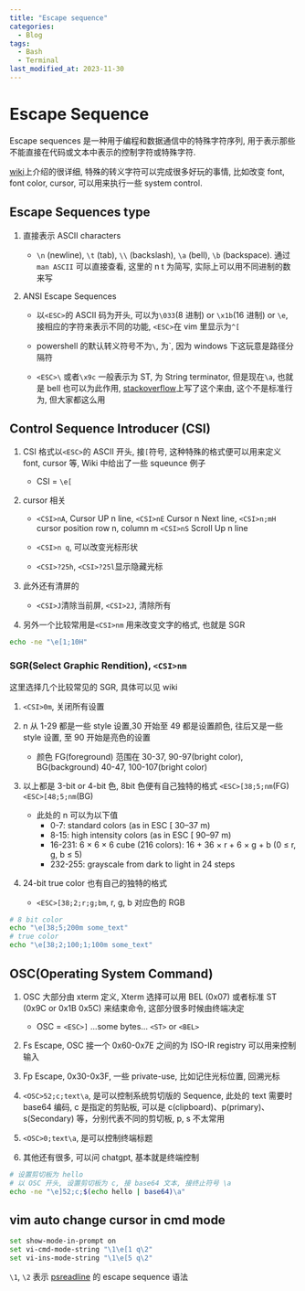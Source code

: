 ```yaml
---
title: "Escape sequence"
categories:
  - Blog
tags:
  - Bash
  - Terminal
last_modified_at: 2023-11-30
---
```


# Escape Sequence

Escape sequences 是一种用于编程和数据通信中的特殊字符序列, 用于表示那些不能直接在代码或文本中表示的控制字符或特殊字符.

[wiki](https://en.wikipedia.org/wiki/ANSI_escape_code)上介绍的很详细, 特殊的转义字符可以完成很多好玩的事情, 比如改变 font, font color, cursor, 可以用来执行一些 system control.

## Escape Sequences type

1. 直接表示 ASCII characters

   - `\n` (newline), `\t` (tab), `\\` (backslash), `\a` (bell), `\b` (backspace). 通过 `man ASCII` 可以直接查看, 这里的 n t 为简写, 实际上可以用不同进制的数来写

2. ANSI Escape Sequences

   - 以`<ESC>`的 ASCII 码为开头, 可以为`\033`(8 进制) or `\x1b`(16 进制) or `\e`, 接相应的字符来表示不同的功能, `<ESC>`在 vim 里显示为`^[`

   - powershell 的默认转义符号不为`\`, 为`, 因为 windows 下这玩意是路径分隔符

   - `<ESC>\` 或者`\x9c` 一般表示为 ST, 为 String terminator, 但是现在`\a`, 也就是 bell 也可以为此作用, [stackoverflow](https://unix.stackexchange.com/questions/208436/bell-and-escape-character-in-prompt-string)上写了这个来由, 这个不是标准行为, 但大家都这么用

## Control Sequence Introducer (CSI)

1. CSI 格式以`<ESC>`的 ASCII 开头, 接`[`符号, 这种特殊的格式便可以用来定义 font, cursor 等, Wiki 中给出了一些 squeunce 例子

   - CSI = `\e[`

2. cursor 相关

   - `<CSI>nA`, Cursor UP n line, `<CSI>nE` Cursor n Next line,
     `<CSI>n;mH` cursor position row n, column m
     `<CSI>nS` Scroll Up n line

   - `<CSI>n q`, 可以改变光标形状

   - `<CSI>?25h`, `<CSI>?25l`显示隐藏光标

3. 此外还有清屏的

   - `<CSI>J`清除当前屏, `<CSI>2J`, 清除所有

4. 另外一个比较常用是`<CSI>nm` 用来改变文字的格式, 也就是 SGR

```bash
echo -ne "\e[1;10H"
```

### SGR(Select Graphic Rendition), `<CSI>nm`

这里选择几个比较常见的 SGR, 具体可以见 wiki

1. `<CSI>0m`, 关闭所有设置

2. n 从 1-29 都是一些 style 设置,30 开始至 49 都是设置颜色, 往后又是一些 style 设置, 至 90 开始是亮色的设置

   - 颜色 FG(foreground) 范围在 30-37, 90-97(bright color), BG(background) 40-47, 100-107(bright color)

3. 以上都是 3-bit or 4-bit 色, 8bit 色便有自己独特的格式 `<ESC>[38;5;nm`(FG) `<ESC>[48;5;nm`(BG)

   - 此处的 n 可以为以下值
     - 0-7: standard colors (as in ESC [ 30–37 m)
     - 8-15: high intensity colors (as in ESC [ 90–97 m)
     - 16-231: 6 × 6 × 6 cube (216 colors): 16 + 36 × r + 6 × g + b (0 ≤ r, g, b ≤ 5)
     - 232-255: grayscale from dark to light in 24 steps

4. 24-bit true color 也有自己的独特的格式

   - `<ESC>[38;2;r;g;bm`, r, g, b 对应色的 RGB

```bash
# 8 bit color
echo "\e[38;5;200m some_text"
# true color
echo "\e[38;2;100;1;100m some_text"
```

## OSC(Operating System Command)

1. OSC 大部分由 xterm 定义, Xterm 选择可以用 BEL (0x07) 或者标准 ST (0x9C or 0x1B 0x5C) 来结束命令, 这部分很多时候由终端决定

   - OSC = `<ESC>]` ...some bytes... `<ST>` or `<BEL>`

2. Fs Escape, OSC 接一个 0x60-0x7E 之间的为 ISO-IR registry 可以用来控制输入

3. Fp Escape, 0x30-0x3F, 一些 private-use, 比如记住光标位置, 回溯光标

4. `<OSC>52;c;text\a`, 是可以控制系统剪切版的 Sequence, 此处的 text 需要时 base64 编码, c 是指定的剪贴板, 可以是 c(clipboard)、p(primary)、s(Secondary) 等，分别代表不同的剪切板, p, s 不太常用

5. `<OSC>0;text\a`, 是可以控制终端标题

6. 其他还有很多, 可以问 chatgpt, 基本就是终端控制

```bash
# 设置剪切板为 hello
# 以 OSC 开头, 设置剪切板为 c, 接 base64 文本, 接终止符号 \a
echo -ne "\e]52;c;$(echo hello | base64)\a"
```

## vim auto change cursor in cmd mode

```bash
set show-mode-in-prompt on
set vi-cmd-mode-string "\1\e[1 q\2"
set vi-ins-mode-string "\1\e[5 q\2"
```

`\1`, `\2` 表示 [psreadline](https://www.gnu.org/software/bash/manual/bash.html#Readline-Init-File) 的 escape sequence 语法
